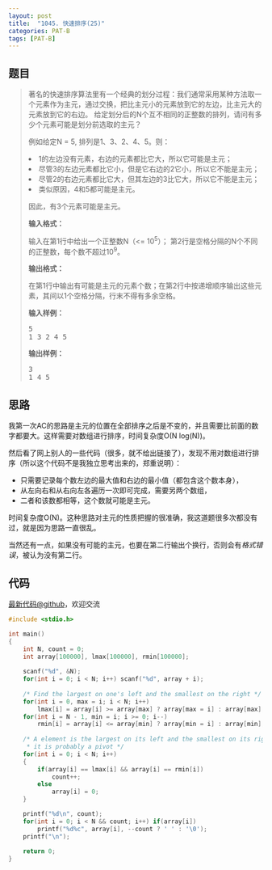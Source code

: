 ```yaml
---
layout: post
title:  "1045. 快速排序(25)"
categories: PAT-B
tags: [PAT-B]
---
```


## 题目

> <div id="problemContent">
> <p>
> 著名的快速排序算法里有一个经典的划分过程：我们通常采用某种方法取一个元素作为主元，通过交换，把比主元小的元素放到它的左边，比主元大的元素放到它的右边。
> 给定划分后的N个互不相同的正整数的排列，请问有多少个元素可能是划分前选取的主元？</p>
> <p>例如给定N = 5, 排列是1、3、2、4、5。则：</p>
> <p>
> <li>1的左边没有元素，右边的元素都比它大，所以它可能是主元；<br/>
> <li>尽管3的左边元素都比它小，但是它右边的2它小，所以它不能是主元；<br/>
> <li>尽管2的右边元素都比它大，但其左边的3比它大，所以它不能是主元；<br/>
> <li>类似原因，4和5都可能是主元。</li></li></li></li></p>
> <p>因此，有3个元素可能是主元。
> </p>
> <p><b>
> 输入格式：
> </b></p>
> <p>
> 输入在第1行中给出一个正整数N（&lt;= 10<sup>5</sup>）；
> 第2行是空格分隔的N个不同的正整数，每个数不超过10<sup>9</sup>。
> </p>
> <p><b>
> 输出格式：
> </b></p>
> <p>在第1行中输出有可能是主元的元素个数；在第2行中按递增顺序输出这些元素，其间以1个空格分隔，行末不得有多余空格。
> </p>
> <b>输入样例：</b><pre>
> 5
> 1 3 2 4 5
> </pre>
> <b>输出样例：</b><pre>
> 3
> 1 4 5
> </pre>
> </div>

## 思路

我第一次AC的思路是主元的位置在全部排序之后是不变的，并且需要比前面的数字都要大。这样需要对数组进行排序，时间复杂度O(N log(N))。

然后看了网上别人的一些代码（很多，就不给出链接了），发现不用对数组进行排序（所以这个代码不是我独立思考出来的，郑重说明）：

- 只需要记录每个数左边的最大值和右边的最小值（都包含这个数本身），
 - 从左向右和从右向左各遍历一次即可完成，需要另两个数组，
- 二者和该数都相等，这个数就可能是主元。

时间复杂度O(N)。这种思路对主元的性质把握的很准确，我这道题很多次都没有过，就是因为思路一直很乱。

当然还有一点，如果没有可能的主元，也要在第二行输出个换行，否则会有*格式错误*，被认为没有第二行。

## 代码

[最新代码@github](https://github.com/OliverLew/PAT/blob/master/PATBasic/1045.c)，欢迎交流
```c
#include <stdio.h>

int main()
{
    int N, count = 0;
    int array[100000], lmax[100000], rmin[100000];
    
    scanf("%d", &N);
    for(int i = 0; i < N; i++) scanf("%d", array + i);
    
    /* Find the largest on one's left and the smallest on the right */
    for(int i = 0, max = i; i < N; i++)
        lmax[i] = array[i] >= array[max] ? array[max = i] : array[max];
    for(int i = N - 1, min = i; i >= 0; i--)
        rmin[i] = array[i] <= array[min] ? array[min = i] : array[min];
    
    /* A element is the largest on its left and the smallest on its right, 
     * it is probably a pivot */
    for(int i = 0; i < N; i++)
    {
        if(array[i] == lmax[i] && array[i] == rmin[i])
            count++;
        else
            array[i] = 0;
    }

    printf("%d\n", count);
    for(int i = 0; i < N && count; i++) if(array[i])
        printf("%d%c", array[i], --count ? ' ' : '\0');
    printf("\n");
    
    return 0;
}

```